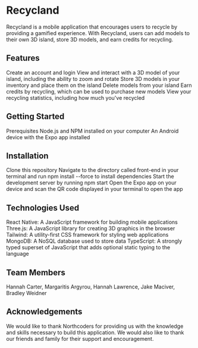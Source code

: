 # Recycland
Recycland is a mobile application that encourages users to recycle by providing a gamified experience. With Recycland, users can add models to their own 3D island, store 3D models, and earn credits for recycling.

## Features
Create an account and login View and interact with a 3D model of your island, including the ability to zoom and rotate Store 3D models in your inventory and place them on the island Delete models from your island Earn credits by recycling, which can be used to purchase new models View your recycling statistics, including how much you've recycled

## Getting Started
Prerequisites Node.js and NPM installed on your computer An Android device with the Expo app installed

## Installation
Clone this repository Navigate to the directory called front-end in your terminal and run npm install --force to install dependencies Start the development server by running npm start Open the Expo app on your device and scan the QR code displayed in your terminal to open the app

## Technologies Used
React Native: A JavaScript framework for building mobile applications
Three.js: A JavaScript library for creating 3D graphics in the browser
Tailwind: A utility-first CSS framework for styling web applications
MongoDB: A NoSQL database used to store data
TypeScript: A strongly typed superset of JavaScript that adds optional static typing to the language

## Team Members
Hannah Carter, 
Margaritis Argyrou, 
Hannah Lawrence, 
Jake Maciver, 
Bradley Weidner

## Acknowledgements
We would like to thank Northcoders for providing us with the knowledge and skills necessary to build this application. We would also like to thank our friends and family for their support and encouragement.
